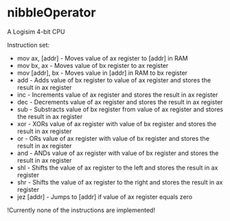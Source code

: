# nibbleOperator
A Logisim 4-bit CPU

Instruction set:

+ mov ax, [addr] - Moves value of ax register to [addr] in RAM
+ mov bx, ax - Moves value of bx register to ax register
+ mov [addr], bx - Moves value in [addr] in RAM to bx register
+ add - Adds value of bx register to value of ax register and stores the result in ax register
+ inc - Increments value of ax register and stores the result in ax register
+ dec - Decrements value of ax register and stores the result in ax register
+ sub - Substracts value of bx register from value of ax register and stores the result in ax register
+ xor - XORs value of ax register with value of bx register and stores the result in ax register
+ or - ORs value of ax register with value of bx register and stores the result in ax register
+ and - ANDs value of ax register with value of bx register and stores the result in ax register
+ shl - Shifts the value of ax register to the left and stores the result in ax register
+ shr - Shifts the value of ax register to the right and stores the result in ax register
+ jez [addr] - Jumps to [addr] if value of ax register equals zero

!Currently none of the instructions are implemented!
